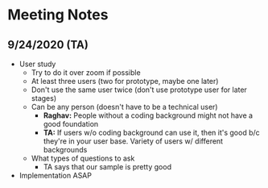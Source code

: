 # Meeting Notes

## 9/24/2020 (TA)
- User study
  - Try to do it over zoom if possible
  - At least three users (two for prototype, maybe one later)
  - Don't use the same user twice (don't use prototype user for later stages)
  - Can be any person (doesn't have to be a technical user)
    - **Raghav:** People without a coding background might not have a good foundation 
    - **TA:** If users w/o coding background can use it, then it's good b/c they're in your user base. Variety of users w/ different backgrounds
  - What types of questions to ask
    - TA says that our sample is pretty good
 - Implementation ASAP
